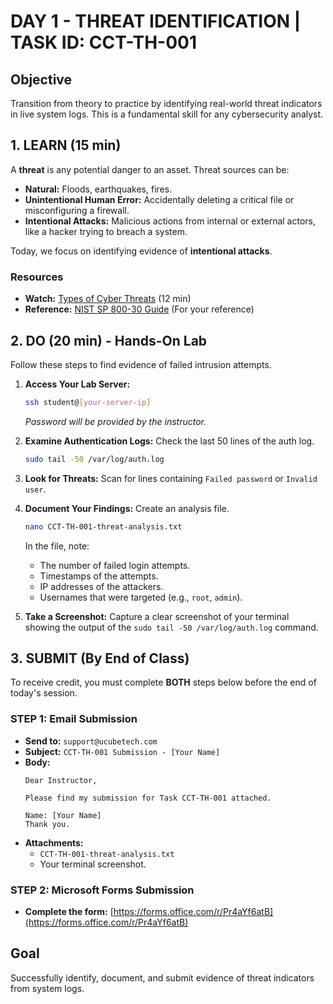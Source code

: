 # DAY 1 - THREAT IDENTIFICATION | TASK ID: CCT-TH-001

## Objective
Transition from theory to practice by identifying real-world threat indicators in live system logs. This is a fundamental skill for any cybersecurity analyst.

## 1. LEARN (15 min)

A **threat** is any potential danger to an asset. Threat sources can be:
- **Natural:** Floods, earthquakes, fires.
- **Unintentional Human Error:** Accidentally deleting a critical file or misconfiguring a firewall.
- **Intentional Attacks:** Malicious actions from internal or external actors, like a hacker trying to breach a system.

Today, we focus on identifying evidence of **intentional attacks**.

### Resources
- **Watch:** [Types of Cyber Threats](https://youtu.be/Dk-ZqQ-bfy4) (12 min)
- **Reference:** [NIST SP 800-30 Guide](https://csrc.nist.gov/pubs/sp/800/30/r1/final) (For your reference)

## 2. DO (20 min) - Hands-On Lab

Follow these steps to find evidence of failed intrusion attempts.

1.  **Access Your Lab Server:**
    ```bash
    ssh student@[your-server-ip]
    ```
    *Password will be provided by the instructor.*

2.  **Examine Authentication Logs:** Check the last 50 lines of the auth log.
    ```bash
    sudo tail -50 /var/log/auth.log
    ```

3.  **Look for Threats:** Scan for lines containing `Failed password` or `Invalid user`.

4.  **Document Your Findings:** Create an analysis file.
    ```bash
    nano CCT-TH-001-threat-analysis.txt
    ```
    In the file, note:
    - The number of failed login attempts.
    - Timestamps of the attempts.
    - IP addresses of the attackers.
    - Usernames that were targeted (e.g., `root`, `admin`).

5.  **Take a Screenshot:** Capture a clear screenshot of your terminal showing the output of the `sudo tail -50 /var/log/auth.log` command.

## 3. SUBMIT (By End of Class)

To receive credit, you must complete **BOTH** steps below before the end of today's session.

### STEP 1: Email Submission
- **Send to:** `support@ucubetech.com`
- **Subject:** `CCT-TH-001 Submission - [Your Name]`
- **Body:**
    ```
    Dear Instructor,

    Please find my submission for Task CCT-TH-001 attached.

    Name: [Your Name]
    Thank you.
    ```
- **Attachments:**
    - `CCT-TH-001-threat-analysis.txt`
    - Your terminal screenshot.

### STEP 2: Microsoft Forms Submission
- **Complete the form:** [https://forms.office.com/r/Pr4aYf6atB](https://forms.office.com/r/Pr4aYf6atB)

## Goal
Successfully identify, document, and submit evidence of threat indicators from system logs.
